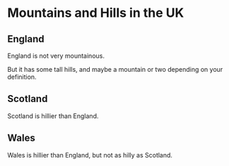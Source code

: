 Mountains and Hills in the UK
===================

England
-------

England is not very mountainous.

But it has some tall hills, and maybe a mountain or two depending on your definition.

Scotland
--------

Scotland is hillier than England.

Wales
-----

Wales is hillier than England, but not as hilly as Scotland.
